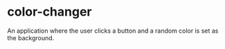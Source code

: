 # color-changer

An application where the user clicks a button and a random color is set as the background. 
